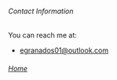 ###### Contact Information

You can reach me at:

- egranados01@outlook.com

###### [Home](index.md)